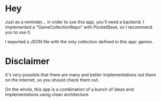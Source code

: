 # Hey

Just as a reminder... in order to use this app, you'll need a backend. I implemented a "GameCollectionRepo" with PocketBase, so I recommend you to use it.

I exported a JSON file with the only collection defined in this app: games.

# Disclaimer

It's very possible that there are many and better implementations out there on the internet, so you should check them out.

On the whole, this app is a combination of a bunch of ideas and implementations using clean architecture.
